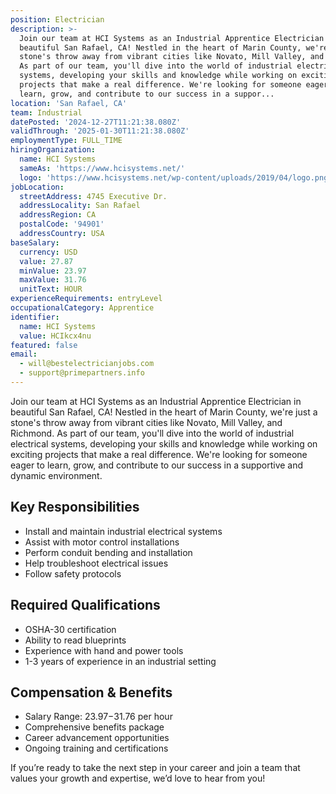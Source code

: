 ```yaml
---
position: Electrician
description: >-
  Join our team at HCI Systems as an Industrial Apprentice Electrician in
  beautiful San Rafael, CA! Nestled in the heart of Marin County, we're just a
  stone's throw away from vibrant cities like Novato, Mill Valley, and Richmond.
  As part of our team, you'll dive into the world of industrial electrical
  systems, developing your skills and knowledge while working on exciting
  projects that make a real difference. We're looking for someone eager to
  learn, grow, and contribute to our success in a suppor...
location: 'San Rafael, CA'
team: Industrial
datePosted: '2024-12-27T11:21:38.080Z'
validThrough: '2025-01-30T11:21:38.080Z'
employmentType: FULL_TIME
hiringOrganization:
  name: HCI Systems
  sameAs: 'https://www.hcisystems.net/'
  logo: 'https://www.hcisystems.net/wp-content/uploads/2019/04/logo.png'
jobLocation:
  streetAddress: 4745 Executive Dr.
  addressLocality: San Rafael
  addressRegion: CA
  postalCode: '94901'
  addressCountry: USA
baseSalary:
  currency: USD
  value: 27.87
  minValue: 23.97
  maxValue: 31.76
  unitText: HOUR
experienceRequirements: entryLevel
occupationalCategory: Apprentice
identifier:
  name: HCI Systems
  value: HCIkcx4nu
featured: false
email:
  - will@bestelectricianjobs.com
  - support@primepartners.info
---
```




Join our team at HCI Systems as an Industrial Apprentice Electrician in beautiful San Rafael, CA! Nestled in the heart of Marin County, we're just a stone's throw away from vibrant cities like Novato, Mill Valley, and Richmond. As part of our team, you'll dive into the world of industrial electrical systems, developing your skills and knowledge while working on exciting projects that make a real difference. We're looking for someone eager to learn, grow, and contribute to our success in a supportive and dynamic environment.

## Key Responsibilities
- Install and maintain industrial electrical systems
- Assist with motor control installations
- Perform conduit bending and installation
- Help troubleshoot electrical issues
- Follow safety protocols

## Required Qualifications
- OSHA-30 certification
- Ability to read blueprints
- Experience with hand and power tools
- 1-3 years of experience in an industrial setting

## Compensation & Benefits
- Salary Range: $23.97-$31.76 per hour
- Comprehensive benefits package
- Career advancement opportunities
- Ongoing training and certifications

If you’re ready to take the next step in your career and join a team that values your growth and expertise, we’d love to hear from you!